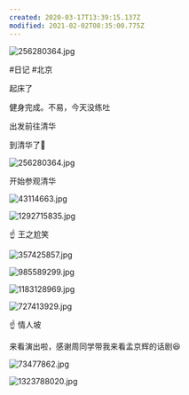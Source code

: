 ```yaml
---
created: 2020-03-17T13:39:15.137Z
modified: 2021-02-02T08:35:00.775Z
---
```


![256280364.jpg](https://i.loli.net/2020/01/14/iUf4sGcZ1wDpuMj.jpg)

#日记 #北京

<!-- @timer "date":"Thu Jan 09 2020 08:29:00 GMT+0800 (CST)" -->

起床了

<!-- @timer "date":"Thu Jan 09 2020 11:19:02 GMT+0800 (CST)","duration":"about 3 hours" -->

健身完成。不易，今天没练吐

<!-- @timer "date":"Thu Jan 09 2020 14:12:25 GMT+0800 (CST)","duration":"about 3 hours" -->

出发前往清华

<!-- @timer "date":"Thu Jan 09 2020 14:44:37 GMT+0800 (CST)","duration":"32 minutes" -->

到清华了:full_moon_with_face:

![256280364.jpg](https://i.loli.net/2020/01/14/iUf4sGcZ1wDpuMj.jpg)

开始参观清华

![43114663.jpg](https://i.loli.net/2020/01/14/bu4LEZdSea2FIgk.jpg)

![1292715835.jpg](https://i.loli.net/2020/01/14/yJBPF4XUOdYDmp8.jpg)

:point_up: 王之尬笑

![357425857.jpg](https://i.loli.net/2020/01/14/vCs9OKUd6WTRb5n.jpg)

![985589299.jpg](https://i.loli.net/2020/01/14/HZI8oQRM3iOqgCz.jpg)

![1183128969.jpg](https://i.loli.net/2020/01/14/ZQ5os1H73zxt6Ei.jpg)

![727413929.jpg](https://i.loli.net/2020/01/14/4iouF7t35sGrgHK.jpg)

:point_up: 情人坡

<!-- @timer "date":"Thu Jan 09 2020 19:28:13 GMT+0800 (CST)","duration":"about 5 hours" -->

来看演出啦，感谢周同学带我来看孟京辉的话剧:laughing:

![73477862.jpg](https://i.loli.net/2020/01/14/ScjwLutGrlhvngA.jpg)

![1323788020.jpg](https://i.loli.net/2020/01/14/XoOIWGeiq5D6gTd.jpg)
